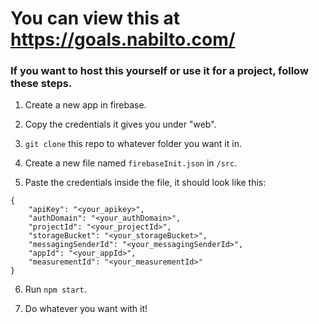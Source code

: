 # You can view this at https://goals.nabilto.com/

### If you want to host this yourself or use it for a project, follow these steps.

1. Create a new app in firebase.

2. Copy the credentials it gives you under "web".

3. `git clone` this repo to whatever folder you want it in.

4. Create a new file named `firebaseInit.json` in `/src`.

5. Paste the credentials inside the file, it should look like this:
```
{
    "apiKey": "<your_apikey>",
    "authDomain": "<your_authDomain>",
    "projectId": "<your_projectId>",
    "storageBucket": "<your_storageBucket>",
    "messagingSenderId": "<your_messagingSenderId>",
    "appId": "<your_appId>",
    "measurementId": "<your_measurementId>"
}
```

6. Run `npm start`.

7. Do whatever you want with it!
